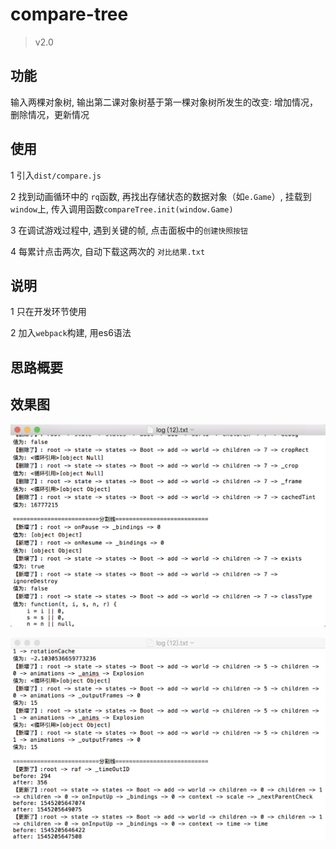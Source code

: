 # compare-tree

> v2.0

## 功能

输入两棵对象树, 输出第二课对象树基于第一棵对象树所发生的改变: 增加情况，删除情况，更新情况

## 使用

1 引入`dist/compare.js`

2 找到动画循环中的 `rq`函数, 再找出存储状态的数据对象（如`e.Game`）, 挂载到`window`上, 传入调用函数`compareTree.init(window.Game)`

3 在调试游戏过程中, 遇到关键的帧, 点击面板中的`创建快照按钮`

4 每累计点击两次, 自动下载这两次的 `对比结果.txt`

## 说明

1 只在开发环节使用

2 加入`webpack`构建, 用es6语法

## 思路概要

## 效果图

![效果一](./doc/v2.0.0-效果1.png)

![效果二](./doc/v2.0.0-效果2.png)
